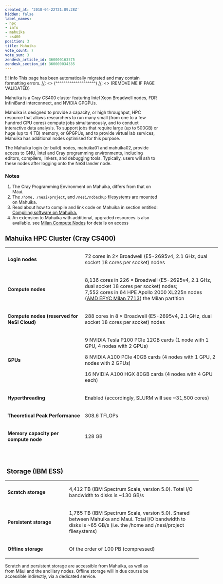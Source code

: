 ```yaml
---
created_at: '2018-04-22T21:09:28Z'
hidden: false
label_names:
- hpc
- info
- mahuika
- cs400
position: 3
title: Mahuika
vote_count: 7
vote_sum: 3
zendesk_article_id: 360000163575
zendesk_section_id: 360000034335
---
```




[//]: <> (REMOVE ME IF PAGE VALIDATED)
[//]: <> (vvvvvvvvvvvvvvvvvvvv)
!!! info
    This page has been automatically migrated and may contain formatting errors.
[//]: <> (^^^^^^^^^^^^^^^^^^^^)
[//]: <> (REMOVE ME IF PAGE VALIDATED)

<p>Mahuika is a Cray CS400 cluster featuring Intel Xeon Broadwell nodes, FDR InfiniBand interconnect, and NVIDIA GPGPUs.</p>
<p>Mahuika is designed to provide a capacity, or high throughput, HPC resource that allows researchers to run many small (from one to a few hundred CPU cores) compute jobs simultaneously, and to conduct interactive data analysis. To support jobs that require large (up to 500GB) or huge (up to 4 TB) memory, or GPGPUs, and to provide virtual lab services, Mahuika has additional nodes optimised for this purpose.</p>
<p>The Mahuika login (or build) nodes, mahuika01 and mahuika02, provide access to GNU, Intel and Cray programming environments, including editors, compilers, linkers, and debugging tools. Typically, users will ssh to these nodes after logging onto the NeSI lander node.</p>
<h3 id="h_01H96W0P53DY1QQXM5YQRE2276">Notes</h3>
<ol>
<li>The Cray Programming Environment on Mahuika, differs from that on Māui.</li>
<li>The <code>/home, /nesi/project</code>, and <code>/nesi/nobackup</code> <a href="https://support.nesi.org.nz/hc/en-gb/articles/360000177256" target="_blank" rel="noopener">filesystems</a> are mounted on Mahuika.</li>
<li>Read about how to compile and link code on Mahuika in section entitled: <a href="https://support.nesi.org.nz/hc/en-gb/articles/360000329015" target="_blank" rel="noopener">Compiling software on Mahuika.</a>
</li>
<li>An extension to Mahuika with additional, upgraded resources is also available. see <a href="https://support.nesi.org.nz/hc/en-gb/articles/6367209795471-Milan-Compute-Nodes" target="_self">Milan Compute Nodes</a> for details on access</li>
</ol>
<h2 id="h_01H96W0P5313KDX18BRQVBX4HH">Mahuika HPC Cluster (Cray CS400)</h2>
<table style="width: 700px; height: 658px;">
<tbody>
<tr style="height: 55px;">
<td style="height: 55px; width: 240.278px;">
<p><span class=""><strong>Login nodes</strong></span></p>
</td>
<td style="height: 55px; width: 436.389px;">
<p><span class="">72 cores in 2× Broadwell (E5-2695v4, 2.1 GHz, dual socket 18 cores per socket) nodes</span></p>
</td>
</tr>
<tr style="height: 27.4333px;">
<td style="height: 27px; width: 240.278px;">
<p><span class=""><strong>Compute nodes</strong></span></p>
</td>
<td style="height: 27px; width: 436.389px;">
<p><span class="">8,136 cores in 226 × Broadwell (E5-2695v4, 2.1 GHz, dual socket 18 cores per socket) nodes;<br>7,552 cores in 64 <span>HPE Apollo 2000 XL225n nodes (</span><a href="https://www.amd.com/en/products/cpu/amd-epyc-7713" target="_blank" rel="noopener">AMD EPYC Milan 7713</a>) the Milan partition</span></p>
</td>
</tr>
<tr style="height: 22px;">
<td style="height: 22px; width: 240.278px;">
<p><span class=""><strong>Compute nodes (reserved for NeSI Cloud)<br></strong></span></p>
</td>
<td style="height: 22px; width: 436.389px;">
<p><span class="">288 cores in 8 × Broadwell (E5-2695v4, 2.1 GHz, dual socket 18 cores per socket) nodes</span></p>
</td>
</tr>
<tr style="height: 148px;">
<td style="width: 240.278px; height: 148px;">
<p><span class=""><strong>GPUs<br></strong></span></p>
</td>
<td style="width: 436.389px; height: 148px;">
<p><span class="">9 NVIDIA Tesla P100 PCIe 12GB cards (1 node with 1 GPU, </span>4 nodes with 2 GPUs)</p>
<p><span class="">8 NVIDIA A100 PCIe 40GB cards (4 nodes with 1 GPU, 2 nodes with 2 GPUs)<br></span></p>
<p><span class="">16 NVIDIA A100 HGX 80GB cards (4 nodes with 4 GPU each)</span><span class=""></span></p>
</td>
</tr>
<tr style="height: 22px;">
<td style="height: 22px; width: 240.278px;">
<p><span class=""><strong>Hyperthreading</strong></span></p>
</td>
<td style="height: 22px; width: 436.389px;">
<p><span class="">Enabled (accordingly, SLURM will see ~31,500 cores)</span></p>
</td>
</tr>
<tr style="height: 27px;">
<td style="height: 27px; width: 240.278px;">
<p><span class=""><strong>Theoretical Peak Performance</strong></span></p>
</td>
<td style="height: 27px; width: 436.389px;">
<p><span class="">308.6 TFLOPs</span></p>
</td>
</tr>
<tr style="height: 70px;">
<td style="height: 70px; width: 240.278px;">
<p><span class=""><strong>Memory capacity per compute node</strong></span></p>
</td>
<td style="height: 70px; width: 436.389px;">
<p><span class="">128 GB</span></p>
</td>
</tr>
<tr style="height: 70px;">
<td style="height: 70px; width: 240.278px;">
<p><span class=""><strong>Memory capacity per login (build) node</strong></span></p>
</td>
<td style="height: 70px; width: 436.389px;">
<p><span class="">512 GB</span></p>
</td>
</tr>
<tr style="height: 49px;">
<td style="height: 49px; width: 240.278px;">
<p><span class=""><strong>Total System memory</strong></span></p>
</td>
<td style="height: 49px; width: 436.389px;">
<p><span class="">84.0 TB</span></p>
</td>
</tr>
<tr style="height: 70px;">
<td style="height: 70px; width: 240.278px;">
<p><span class=""><strong>Interconnect</strong></span></p>
</td>
<td style="height: 70px; width: 436.389px;">
<p><span class="">FDR (54.5Gb/s) InfiniBand to EDR (100Gb/s) Core fabric. 3.97:1 Fat-tree topology</span></p>
</td>
</tr>
<tr style="height: 49px;">
<td style="height: 49px; width: 240.278px;">
<p><span class=""><strong>Workload Manager</strong></span></p>
</td>
<td style="height: 49px; width: 436.389px;">
<p><span class="">Slurm (Multi-Cluster)</span></p>
</td>
</tr>
<tr style="height: 49px;">
<td style="height: 49px; width: 240.278px;">
<p><span class=""><strong>Operating System</strong></span></p>
</td>
<td style="height: 49px; width: 436.389px;">
<p><span class="">CentOS 7.4 &amp; Rocky 8.5 on Milan</span></p>
</td>
</tr>
</tbody>
</table>
<p> </p>
<h2 id="h_01H96W0P54KT52HN8ZFTJXQNT7"> Storage (IBM ESS)</h2>
<table style="width: 700px;">
<tbody>
<tr>
<td width="186">
<p><span class=""><strong>Scratch storage</strong></span></p>
</td>
<td width="418">
<p><span class="">4,412 TB (IBM Spectrum Scale, version 5.0). Total I/O bandwidth to disks is ~130 GB/s</span></p>
</td>
</tr>
<tr>
<td width="186">
<p><span class=""><strong>Persistent storage</strong></span></p>
</td>
<td width="418">
<p><span class="">1,765 TB (IBM Spectrum Scale, version 5.0). Shared between Mahuika and Maui. Total I/O bandwidth to disks is ~65 GB/s (i.e. the /home and /nesi/project filesystems)</span></p>
</td>
</tr>
<tr>
<td width="186">
<p><span class=""><strong>Offline storage</strong></span></p>
</td>
<td width="418">
<p><span class="">Of the order of 100 PB (compressed)</span></p>
</td>
</tr>
</tbody>
</table>
<p>Scratch and persistent storage are accessible from Mahuika, as well as from Māui and the ancillary nodes. Offline storage will in due course be accessible indirectly, via a dedicated service.</p>
<p> </p>
<p> </p>